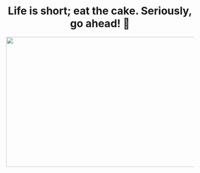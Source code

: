 
<h1 align="center">Life is short; eat the cake. Seriously, go ahead! 🎂</h1>
<img src="https://media2.giphy.com/media/v1.Y2lkPTc5MGI3NjExbjI0bXFuaGdldzVjZm5pZ25manVqZGVyd3k2cGdyY2J3MDc4aTJjaiZlcD12MV9pbnRlcm5hbF9naWZfYnlfaWQmY3Q9Zw/dT6fNwkHWrREk/giphy.webp" width="1100" height="350" />
<!--
**AMM48/AMM48** is a ✨ _special_ ✨ repository because its `README.md` (this file) appears on your GitHub profile.

Here are some ideas to get you started:

- 🔭 I’m currently working on ...
- 🌱 I’m currently learning ...
- 👯 I’m looking to collaborate on ...
- 🤔 I’m looking for help with ...
- 💬 Ask me about ...
- 📫 How to reach me: ...
- 😄 Pronouns: ...
- ⚡ Fun fact: ...
-->

